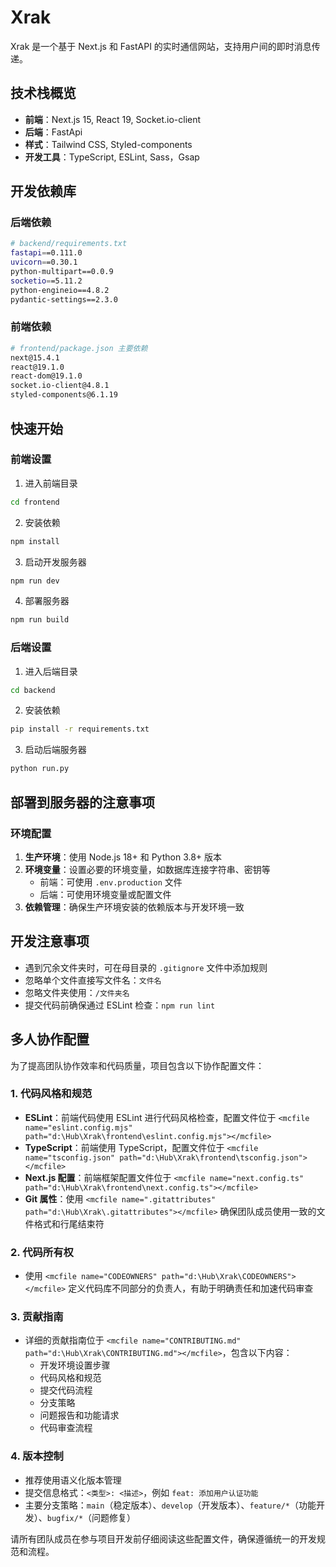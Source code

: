 # Xrak

Xrak 是一个基于 Next.js 和 FastAPI 的实时通信网站，支持用户间的即时消息传递。

## 技术栈概览

- **前端**：Next.js 15, React 19, Socket.io-client
- **后端**：FastApi
- **样式**：Tailwind CSS, Styled-components
- **开发工具**：TypeScript, ESLint, Sass，Gsap

## 开发依赖库

### 后端依赖
```bash
# backend/requirements.txt
fastapi==0.111.0
uvicorn==0.30.1
python-multipart==0.0.9
socketio==5.11.2
python-engineio==4.8.2
pydantic-settings==2.3.0
```

### 前端依赖
```bash
# frontend/package.json 主要依赖
next@15.4.1
react@19.1.0
react-dom@19.1.0
socket.io-client@4.8.1
styled-components@6.1.19
```

## 快速开始

### 前端设置
1. 进入前端目录
```bash
cd frontend
```

2. 安装依赖
```bash
npm install
```

3. 启动开发服务器
```bash
npm run dev
```

4. 部署服务器
```bash
npm run build
```

### 后端设置
1. 进入后端目录
```bash
cd backend
```

2. 安装依赖
```bash
pip install -r requirements.txt
```

3. 启动后端服务器
```bash
python run.py
```

## 部署到服务器的注意事项

### 环境配置
1. **生产环境**：使用 Node.js 18+ 和 Python 3.8+ 版本
2. **环境变量**：设置必要的环境变量，如数据库连接字符串、密钥等
   - 前端：可使用 `.env.production` 文件
   - 后端：可使用环境变量或配置文件
3. **依赖管理**：确保生产环境安装的依赖版本与开发环境一致

## 开发注意事项

- 遇到冗余文件夹时，可在母目录的 `.gitignore` 文件中添加规则
- 忽略单个文件直接写文件名：`文件名`
- 忽略文件夹使用：`/文件夹名`
- 提交代码前确保通过 ESLint 检查：`npm run lint`

## 多人协作配置

为了提高团队协作效率和代码质量，项目包含以下协作配置文件：

### 1. 代码风格和规范
- **ESLint**：前端代码使用 ESLint 进行代码风格检查，配置文件位于 `<mcfile name="eslint.config.mjs" path="d:\Hub\Xrak\frontend\eslint.config.mjs"></mcfile>`
- **TypeScript**：前端使用 TypeScript，配置文件位于 `<mcfile name="tsconfig.json" path="d:\Hub\Xrak\frontend\tsconfig.json"></mcfile>`
- **Next.js 配置**：前端框架配置文件位于 `<mcfile name="next.config.ts" path="d:\Hub\Xrak\frontend\next.config.ts"></mcfile>`
- **Git 属性**：使用 `<mcfile name=".gitattributes" path="d:\Hub\Xrak\.gitattributes"></mcfile>` 确保团队成员使用一致的文件格式和行尾结束符

### 2. 代码所有权
- 使用 `<mcfile name="CODEOWNERS" path="d:\Hub\Xrak\CODEOWNERS"></mcfile>` 定义代码库不同部分的负责人，有助于明确责任和加速代码审查

### 3. 贡献指南
- 详细的贡献指南位于 `<mcfile name="CONTRIBUTING.md" path="d:\Hub\Xrak\CONTRIBUTING.md"></mcfile>`，包含以下内容：
  - 开发环境设置步骤
  - 代码风格和规范
  - 提交代码流程
  - 分支策略
  - 问题报告和功能请求
  - 代码审查流程

### 4. 版本控制
- 推荐使用语义化版本管理
- 提交信息格式：`<类型>: <描述>`，例如 `feat: 添加用户认证功能`
- 主要分支策略：`main`（稳定版本）、`develop`（开发版本）、`feature/*`（功能开发）、`bugfix/*`（问题修复）

请所有团队成员在参与项目开发前仔细阅读这些配置文件，确保遵循统一的开发规范和流程。
